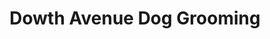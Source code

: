 ---
title: "Dowth Avenue Dog Grooming"
url: /dublin/dowth-avenue-dog-grooming/
shop: pet grooming
---